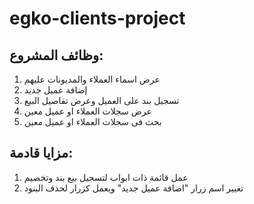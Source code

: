 # egko-clients-project

## وظائف المشروع:

1. عرض اسماء العملاء والمديونات عليهم
2. إضافة عميل جديد
3. تسجيل بند على العميل وعرض تفاصيل البيع
4. عرض سجلات العملاء او عميل معين
5. بحث فى سجلات العملاء او عميل معين

## مزايا قادمة:

1. عمل قائمة ذات ابواب لتسجيل بيع بند وتخصيم
2. تغيير اسم زرار "اضافة عميل جديد" ويعمل كزرار لحذف البنود
